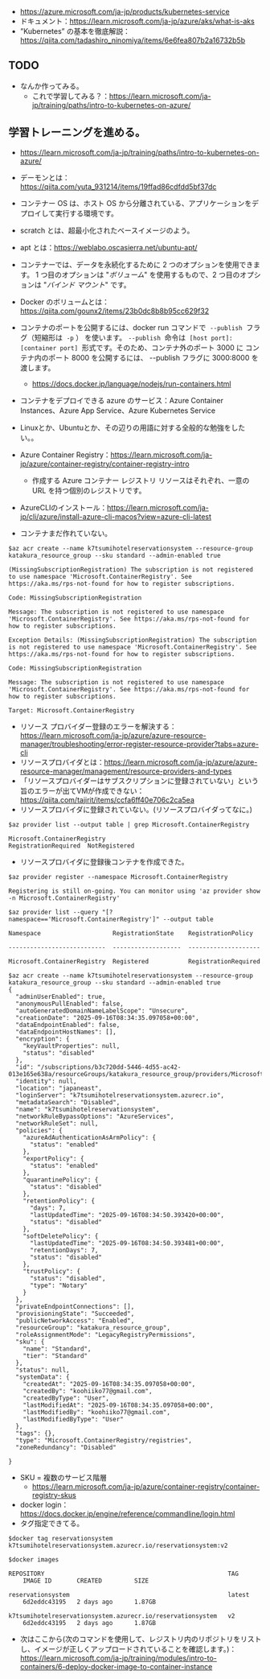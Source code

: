 - https://azure.microsoft.com/ja-jp/products/kubernetes-service
- ドキュメント：https://learn.microsoft.com/ja-jp/azure/aks/what-is-aks
- ”Kubernetes” の基本を徹底解説：https://qiita.com/tadashiro_ninomiya/items/6e6fea807b2a16732b5b

## TODO

- なんか作ってみる。
  - これで学習してみる？：https://learn.microsoft.com/ja-jp/training/paths/intro-to-kubernetes-on-azure/

## 学習トレーニングを進める。

- https://learn.microsoft.com/ja-jp/training/paths/intro-to-kubernetes-on-azure/

- デーモンとは：https://qiita.com/yuta_931214/items/19ffad86cdfdd5bf37dc
- コンテナー OS は、ホスト OS から分離されている、アプリケーションをデプロイして実行する環境です。
- scratch とは、超最小化されたベースイメージのよう。
- apt とは：https://weblabo.oscasierra.net/ubuntu-apt/
- コンテナーでは、データを永続化するために 2 つのオプションを使用できます。 1 つ目のオプションは "_ボリューム_" を使用するもので、2 つ目のオプションは "_バインド マウント_" です。
- Docker のボリュームとは：https://qiita.com/gounx2/items/23b0dc8b8b95cc629f32
- コンテナのポートを公開するには、docker run コマンドで  `--publish`  フラグ（短縮形は  `-p` ） を使います。 `--publish`  命令は  `[host port]:[container port]`  形式です。そのため、コンテナ外のポート 3000 に コンテナ内のポート 8000 を公開するには、 --publish フラグに 3000:8000 を渡します。
  - https://docs.docker.jp/language/nodejs/run-containers.html
- コンテナをデプロイできる azure のサービス：Azure Container Instances、Azure App Service、Azure Kubernetes Service
- Linuxとか、Ubuntuとか、その辺りの用語に対する全般的な勉強をしたい。。
- Azure Container Registry：https://learn.microsoft.com/ja-jp/azure/container-registry/container-registry-intro
	- 作成する Azure コンテナー レジストリ リソースはそれぞれ、一意の URL を持つ個別のレジストリです。
- AzureCLIのインストール：https://learn.microsoft.com/ja-jp/cli/azure/install-azure-cli-macos?view=azure-cli-latest
- コンテナまだ作れていない。

```
$az acr create --name k7tsumihotelreservationsystem --resource-group katakura_resource_group --sku standard --admin-enabled true

(MissingSubscriptionRegistration) The subscription is not registered to use namespace 'Microsoft.ContainerRegistry'. See https://aka.ms/rps-not-found for how to register subscriptions.

Code: MissingSubscriptionRegistration

Message: The subscription is not registered to use namespace 'Microsoft.ContainerRegistry'. See https://aka.ms/rps-not-found for how to register subscriptions.

Exception Details: (MissingSubscriptionRegistration) The subscription is not registered to use namespace 'Microsoft.ContainerRegistry'. See https://aka.ms/rps-not-found for how to register subscriptions.

Code: MissingSubscriptionRegistration

Message: The subscription is not registered to use namespace 'Microsoft.ContainerRegistry'. See https://aka.ms/rps-not-found for how to register subscriptions.

Target: Microsoft.ContainerRegistry
```

- リソース プロバイダー登録のエラーを解決する：https://learn.microsoft.com/ja-jp/azure/azure-resource-manager/troubleshooting/error-register-resource-provider?tabs=azure-cli
- リソースプロバイダとは：https://learn.microsoft.com/ja-jp/azure/azure-resource-manager/management/resource-providers-and-types
- 「リソースプロバイダーはサブスクリプションに登録されていない」という旨のエラーが出てVMが作成できない：https://qiita.com/tajirit/items/ccfa6ff40e706c2ca5ea
- リソースプロバイダに登録されていない。(リソースプロバイダってなに。)
```
$az provider list --output table | grep Microsoft.ContainerRegistry

Microsoft.ContainerRegistry                              RegistrationRequired  NotRegistered
```
- リソースプロバイダに登録後コンテナを作成できた。

```
$az provider register --namespace Microsoft.ContainerRegistry

Registering is still on-going. You can monitor using 'az provider show -n Microsoft.ContainerRegistry'

$az provider list --query "[?namespace=='Microsoft.ContainerRegistry']" --output table

Namespace                    RegistrationState    RegistrationPolicy

---------------------------  -------------------  --------------------

Microsoft.ContainerRegistry  Registered           RegistrationRequired

$az acr create --name k7tsumihotelreservationsystem --resource-group katakura_resource_group --sku standard --admin-enabled true
{
  "adminUserEnabled": true,
  "anonymousPullEnabled": false,
  "autoGeneratedDomainNameLabelScope": "Unsecure",
  "creationDate": "2025-09-16T08:34:35.097058+00:00",
  "dataEndpointEnabled": false,
  "dataEndpointHostNames": [],
  "encryption": {
    "keyVaultProperties": null,
    "status": "disabled"
  },
  "id": "/subscriptions/b3c720dd-5446-4d55-ac42-013e165e638a/resourceGroups/katakura_resource_group/providers/Microsoft.ContainerRegistry/registries/k7tsumihotelreservationsystem",
  "identity": null,
  "location": "japaneast",
  "loginServer": "k7tsumihotelreservationsystem.azurecr.io",
  "metadataSearch": "Disabled",
  "name": "k7tsumihotelreservationsystem",
  "networkRuleBypassOptions": "AzureServices",
  "networkRuleSet": null,
  "policies": {
    "azureAdAuthenticationAsArmPolicy": {
      "status": "enabled"
    },
    "exportPolicy": {
      "status": "enabled"
    },
    "quarantinePolicy": {
      "status": "disabled"
    },
    "retentionPolicy": {
      "days": 7,
      "lastUpdatedTime": "2025-09-16T08:34:50.393420+00:00",
      "status": "disabled"
    },
    "softDeletePolicy": {
      "lastUpdatedTime": "2025-09-16T08:34:50.393481+00:00",
      "retentionDays": 7,
      "status": "disabled"
    },
    "trustPolicy": {
      "status": "disabled",
      "type": "Notary"
    }
  },
  "privateEndpointConnections": [],
  "provisioningState": "Succeeded",
  "publicNetworkAccess": "Enabled",
  "resourceGroup": "katakura_resource_group",
  "roleAssignmentMode": "LegacyRegistryPermissions",
  "sku": {
    "name": "Standard",
    "tier": "Standard"
  },
  "status": null,
  "systemData": {
    "createdAt": "2025-09-16T08:34:35.097058+00:00",
    "createdBy": "koohiiko77@gmail.com",
    "createdByType": "User",
    "lastModifiedAt": "2025-09-16T08:34:35.097058+00:00",
    "lastModifiedBy": "koohiiko77@gmail.com",
    "lastModifiedByType": "User"
  },
  "tags": {},
  "type": "Microsoft.ContainerRegistry/registries",
  "zoneRedundancy": "Disabled"

}
```

- SKU = 複数のサービス階層
	- https://learn.microsoft.com/ja-jp/azure/container-registry/container-registry-skus
- docker login：https://docs.docker.jp/engine/reference/commandline/login.html
- タグ指定できてる。

```
$docker tag reservationsystem k7tsumihotelreservationsystem.azurecr.io/reservationsystem:v2

$docker images

REPOSITORY                                                   TAG           IMAGE ID       CREATED         SIZE

reservationsystem                                            latest        6d2eddc43195   2 days ago      1.87GB

k7tsumihotelreservationsystem.azurecr.io/reservationsystem   v2            6d2eddc43195   2 days ago      1.87GB
```

-  次はここから(次のコマンドを使用して、レジストリ内のリポジトリをリストし、イメージが正しくアップロードされていることを確認します。)：https://learn.microsoft.com/ja-jp/training/modules/intro-to-containers/6-deploy-docker-image-to-container-instance